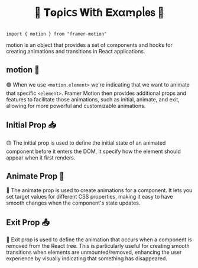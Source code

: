 
<h1  align="center" > 🍄 𝐓ⱺρ𝗂𝖼𝗌 𝐖𝗂𝗍ɦ 𝐄𝗑αꭑρᥣ𝖾𝗌 🥠</h1>

``` TSX

import { motion } from "framer-motion"

```

motion is an object that provides a set of components and hooks for creating animations and transitions in React applications.

## motion 🌠

🟢 When we use `<motion.element>` we're indicating that we want to animate that specific `<element>`. Framer Motion then provides additional props and features to facilitate those animations, such as initial, animate, and exit, allowing for more powerful and customizable animations.

## Initial Prop 📥

🟡 The initial prop is used to define the initial state of an animated component before it enters the DOM, it specify how the element should appear when it first renders.

## Animate Prop 💫

🔵 The animate prop is used to create animations for a component. It lets you set target values for different CSS properties, making it easy to have smooth changes when the component's state updates.

## Exit Prop 📤

🔴 Exit prop is used to define the animation that occurs when a component is removed from the React tree. This is particularly useful for creating smooth transitions when elements are unmounted/removed, enhancing the user experience by visually indicating that something has disappeared.